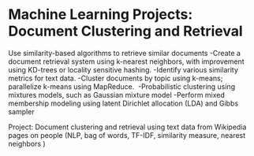 # Machine Learning Projects: Document Clustering and Retrieval

Use similarity-based algorithms to retrieve similar documents
-Create a document retrieval system using k-nearest neighbors, with improvement using KD-trees or locality sensitive hashing.
-Identify various similarity metrics for text data. 
-Cluster documents by topic using k-means; parallelize k-means using MapReduce.  -Probabilistic clustering using mixtures models, such as Gaussian mixture model
-Perform mixed membership modeling using latent Dirichlet allocation (LDA) and Gibbs sampler

Project: Document clustering and retrieval using text data from Wikipedia pages on people (NLP,  bag of words, TF-IDF, similarity measure, nearest neighbors )
